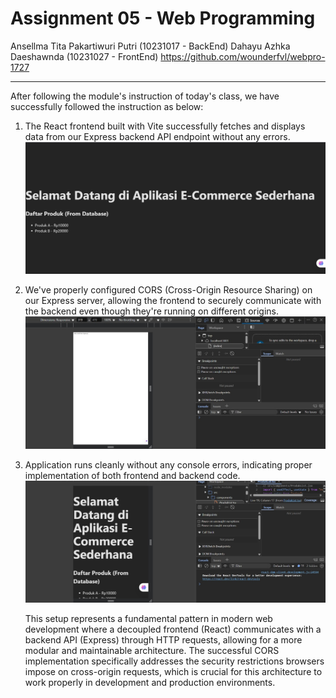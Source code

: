 # Assignment 05 - Web Programming

Ansellma Tita Pakartiwuri Putri (10231017 - BackEnd)
Dahayu Azhka Daeshawnda (10231027 - FrontEnd)
https://github.com/wounderfvl/webpro-1727

<hr>

After following the module's instruction of today's class, we have successfully followed the instruction as below:

1. The React frontend built with Vite successfully fetches and displays data from our Express backend API endpoint without any errors.
   <img src="1.jpg">

2. We've properly configured CORS (Cross-Origin Resource Sharing) on our Express server, allowing the frontend to securely communicate with the backend even though they're running on different origins.
   <img src="2.jpg">

3. Application runs cleanly without any console errors, indicating proper implementation of both frontend and backend code.
   <img src="3.jpg">

   This setup represents a fundamental pattern in modern web development where a decoupled frontend (React) communicates with a backend API (Express) through HTTP requests, allowing for a more modular and maintainable architecture. The successful CORS implementation specifically addresses the security restrictions browsers impose on cross-origin requests, which is crucial for this architecture to work properly in development and production environments.
